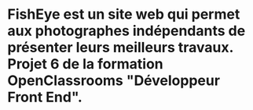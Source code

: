 # FishEye est un site web qui permet aux photographes indépendants de présenter leurs meilleurs travaux. Projet 6 de la formation OpenClassrooms "Développeur Front End".